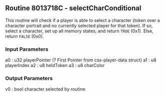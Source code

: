 ## Routine 8013718C - selectCharConditional
This routine will check if a player is able to select a character (token over a character portrait and no currently selected player for that token). If so, select a character, set up all memory states, and return `TRUE` (0x1). Else, return `FALSE` (0x0).

### Input Parameters
a0 : u32 playerPointer (? First Pointer from css-player-data struct)
a1 : u8  playerIndex
a2 : u8  heldToken
a3 : u8  charColor

### Output Parameters
v0 : bool character selected by routine
